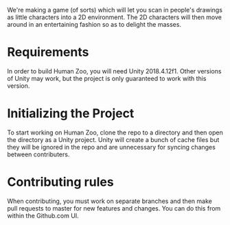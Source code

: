We're making a game (of sorts) which will let you scan in people's drawings as little characters into a 2D environment. The 2D characters will then move around in an entertaining fashion so as to delight the masses.

Requirements
============

In order to build Human Zoo, you will need Unity 2018.4.12f1. Other versions of Unity may work, but the project is only guaranteed to work with this version.


Initializing the Project
========================
To start working on Human Zoo, clone the repo to a directory and then open the directory as a Unity project. Unity will create a bunch of cache files but they will be ignored in the repo and are unnecessary for syncing changes between contributers.

Contributing rules
==================
When contributing, you must work on separate branches and then make pull requests to master for new features and changes. You can do this from within the Github.com UI. 